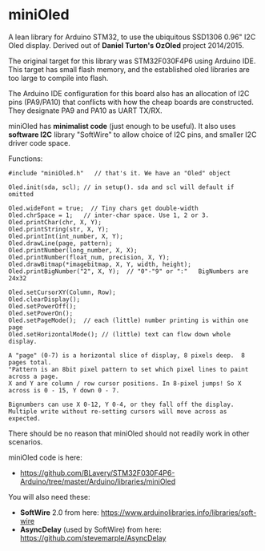 # miniOled

A lean library for Arduino STM32, to use the ubiquitous SSD1306 0.96" I2C Oled display.  Derived out of __Daniel Turton's OzOled__ project 2014/2015. 

The original target for this library was STM32F030F4P6 using Arduino IDE. 
This target has small flash memory, and the established oled libraries are too large to compile into flash.

The Arduino IDE configuration for this board also has an allocation of I2C pins (PA9/PA10) that conflicts
with how the cheap boards are constructed. They designate PA9 and PA10 as UART TX/RX.

miniOled has __minimalist code__ (just enough to be useful). It also uses __software I2C__ library "SoftWire" to allow 
choice of I2C pins, and smaller I2C driver code space.

Functions:
```
#include "miniOled.h"   // that's it. We have an "Oled" object

Oled.init(sda, scl); // in setup(). sda and scl will default if omitted

Oled.wideFont = true;  // Tiny chars get double-width
Oled.chrSpace = 1;   // inter-char space. Use 1, 2 or 3.
Oled.printChar(chr, X, Y);
Oled.printString(str, X, Y);
Oled.printInt(int_number, X, Y);
Oled.drawLine(page, pattern);
Oled.printNumber(long_number, X, X);
Oled.printNumber(float_num, precision, X, Y);
Oled.drawBitmap(*imagebitmap, X, Y, width, height);
Oled.printBigNumber("2", X, Y);  // "0"-"9" or ":"   BigNumbers are 24x32

Oled.setCursorXY(Column, Row);
Oled.clearDisplay();
Oled.setPowerOff();
Oled.setPowerOn();
Oled.setPageMode();  // each (little) number printing is within one page
Oled.setHorizontalMode(); // (little) text can flow down whole display.

A "page" (0-7) is a horizontal slice of display, 8 pixels deep.  8 pages total.
"Pattern is an 8bit pixel pattern to set which pixel lines to paint across a page.
X and Y are column / row cursor positions. In 8-pixel jumps! So X across is 0 - 15, Y down 0 - 7.

Bignumbers can use X 0-12, Y 0-4, or they fall off the display.
Multiple write without re-setting cursors will move across as expected.
```
There should be no reason that miniOled should not readily work in other scenarios. 

miniOled code is here:
 - https://github.com/BLavery/STM32F030F4P6-Arduino/tree/master/Arduino/libraries/miniOled

You will also need these:
 - __SoftWire__ 2.0 from here: https://www.arduinolibraries.info/libraries/soft-wire
 - __AsyncDelay__ (used by SoftWire) from here: https://github.com/stevemarple/AsyncDelay


